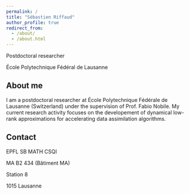 ```yaml
---
permalink: /
title: "Sébastien Riffaud"
author_profile: true
redirect_from: 
  - /about/
  - /about.html
---
```


Postdoctoral researcher

École Polytechnique Fédéral de Lausanne

About me
---
I am a postdoctoral researcher at École Polytechnique Fédérale de Lausanne (Switzerland) under the supervision of Prof. Fabio Nobile. My current research activity focuses on the developement of dynamical low-rank approximations for accelerating data assimilation algorithms.

Contact
---
EPFL SB MATH CSQI

MA B2 434 (Bâtiment MA)

Station 8

1015 Lausanne
